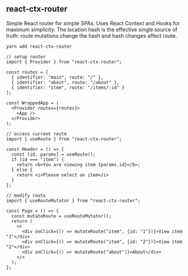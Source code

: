 ## react-ctx-router

Simple React router for simple SPAs. Uses React Context and Hooks for maximum simplicity. The location hash is the effective single source of truth: route mutations change the hash and hash changes affect route.

`yarn add react-ctx-router`

```tsx
// setup router
import { Provider } from "react-ctx-router";

const routes = [
  { identifier: "main", route: "/" },
  { identifier: "about", route: "/about" },
  { identifier: "item", route: "/items/:id" }
];

const WrappedApp = (
  <Provider routes={routes}>
    <App />
  </Provider>
);
```
```tsx
// access current route
import { useRoute } from "react-ctx-router";

const Header = () => {
  const [id, params] = useRoute();
  if (id === "item") {
    return <b>You are viewing item {params.id}</b>;
  } else {
    return <i>Please select an item</i>
  }
};
```
```tsx
// modify route
import { useRouteMutator } from "react-ctx-router";

const Page = () => {
  const mutateRoute = useRouteMutator();
  return (
    <>
      <div onClick={() => mutateRoute("item", {id: "1"})}>View item "1"</div>
      <div onClick={() => mutateRoute("item", {id: "2"})}>View item "2"</div>
      <div onClick={() => mutateRoute("about")}>About</div>
    </>
  );
};
```
